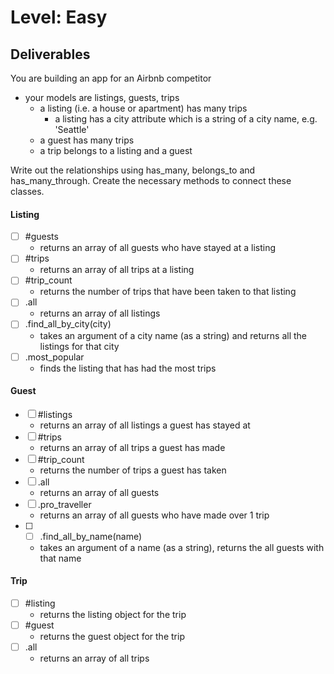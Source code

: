 # Level: Easy

## Deliverables
You are building an app for an Airbnb competitor
- your models are listings, guests, trips
  - a listing (i.e. a house or apartment) has many trips
    - a listing has a city attribute which is a string of a city name, e.g. 'Seattle'
  - a guest has many trips
  - a trip belongs to a listing and a guest

Write out the relationships using has_many, belongs_to and has_many_through. Create the necessary methods to connect these classes.

#### Listing
- [ ] #guests
  - returns an array of all guests who have stayed at a listing
- [ ] #trips
  - returns an array of all trips at a listing
- [ ] #trip_count
  - returns the number of trips that have been taken to that listing
- [ ] .all
  - returns an array of all listings
- [ ] .find_all_by_city(city)
  - takes an argument of a city name (as a string) and returns all the listings for that city
- [ ] .most_popular
  - finds the listing that has had the most trips

#### Guest
- [ ] #listings
  - returns an array of all listings a guest has stayed at
- [ ] #trips
  - returns an array of all trips a guest has made
- [ ] #trip_count
  - returns the number of trips a guest has taken
- [ ] .all
  - returns an array of all guests
- [ ] .pro_traveller
  - returns an array of all guests who have made over 1 trip
- [ ] - [ ] .find_all_by_name(name)
  - takes an argument of a name (as a string), returns the all guests with that name

#### Trip
- [ ] #listing
  - returns the listing object for the trip
- [ ] #guest
  - returns the guest object for the trip
- [ ] .all
  - returns an array of all trips
